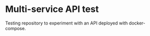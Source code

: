 # Multi-service API test

Testing repository to experiment with an API deployed with docker-compose.
